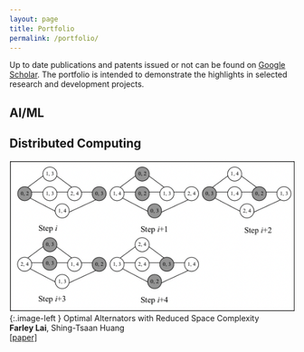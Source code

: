 ```yaml
---
layout: page
title: Portfolio
permalink: /portfolio/
---
```


<style type="text/css">
.image-left {
  display: block;
  margin-top: 5px;  
  margin-right: 15px;
  margin-bottom: 0px;
	width: 250px;
	height: auto;
  float: left;
}
</style>

Up to date publications and patents issued or not can be found on [Google Scholar](https://bit.ly/3taq2VT).
The portfolio is intended to demonstrate the highlights in selected research and development projects.

## AI/ML


## Distributed Computing

[![](../images/alternator.png)](){:.image-left }
Optimal Alternators with Reduced Space Complexity  
**Farley Lai**, Shing-Tsaan Huang  
[[paper]](https://bit.ly/3ta4LM2)



[//]: # (## Blockchain)

